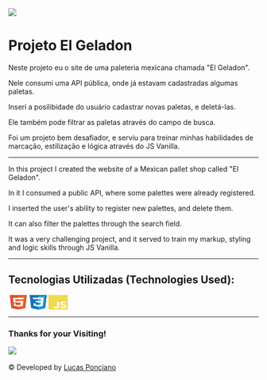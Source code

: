 <img src="https://sorvetesmegbom.com.br/wp-content/uploads/2021/01/paleta.png"> 

# Projeto El Geladon

Neste projeto eu o site de uma paleteria mexicana chamada "El Geladon". 

Nele consumi uma API pública, onde já estavam cadastradas algumas paletas. 

Inseri a posilibidade do usuário cadastrar novas paletas, e deletá-las. 

Ele também pode filtrar as paletas através do campo de busca.

Foi um projeto bem desafiador, e serviu para treinar minhas habilidades de marcação, estilização e lógica através do JS Vanilla.

---

In this project I created the website of a Mexican pallet shop called "El Geladon".

In it I consumed a public API, where some palettes were already registered.

I inserted the user's ability to register new palettes, and delete them.

It can also filter the palettes through the search field.

It was a very challenging project, and it served to train my markup, styling and logic skills through JS Vanilla.


---

## Tecnologias Utilizadas (Technologies Used):

<div style="display: flex">
<img align="center" alt="Lucas-HTML" height="30" width="40" src="https://raw.githubusercontent.com/devicons/devicon/master/icons/html5/html5-original.svg">
<img align="center" alt="Lucas-CSS" height="30" width="40" src="https://raw.githubusercontent.com/devicons/devicon/master/icons/css3/css3-original.svg">
<img align="center" alt="Lucas-Js" height="30" width="40" src="https://raw.githubusercontent.com/devicons/devicon/master/icons/javascript/javascript-plain.svg">
</div>

---

### Thanks for your Visiting!


<img src="https://media4.giphy.com/media/NDFEIflr3aNtUXP8Od/giphy.gif?cid=ecf05e47xq0dn2dlv9koxsmgbkxekdlzizwh6l1jrllezrpw&rid=giphy.gif&ct=g" width="200px">

<br>
<p> &copy; Developed by <a href="http://https://www.linkedin.com/in/lucas-ponciano/">Lucas Ponciano</a></p>
